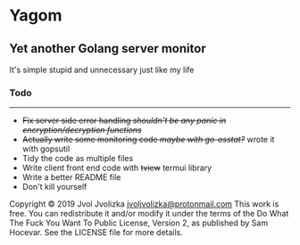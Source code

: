 # Yagom
## Yet another Golang server monitor 

It's simple stupid and unnecessary just like my life 

### Todo
_________________________________________________________________________________

* ~~Fix server side error handling _shouldn't be any panic in encryption/decryption functions_~~
* ~~Actually write some monitoring code _maybe with go-osstat?_~~ wrote it with gopsutil
* Tidy the code as multiple files
* Write client front end code with ~~tview~~ termui library
* Write a better README file 
* Don't kill yourself

Copyright © 2019 Jvol Jvolizka <jvoljvolizka@protonmail.com>
This work is free. You can redistribute it and/or modify it under the
terms of the Do What The Fuck You Want To Public License, Version 2,
as published by Sam Hocevar. See the LICENSE file for more details.
